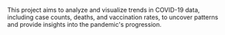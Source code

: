 This project aims to analyze and visualize trends in COVID-19 data, including case counts, deaths, and vaccination rates, to uncover patterns and provide insights into the pandemic's progression.

